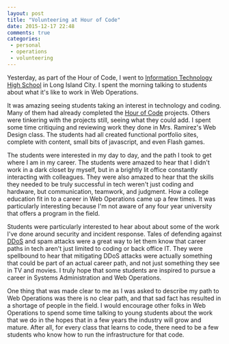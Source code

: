 ```yaml
---
layout: post
title: "Volunteering at Hour of Code"
date: 2015-12-17 22:48
comments: true
categories:
 - personal
 - operations
 - volunteering
---
```


Yesterday, as part of the Hour of Code, I went to [Information Technology High
School](http://ithsnyc.org/2013/home) in Long Island City. I spent the morning
talking to students about what it's like to work in Web Operations.

It was amazing seeing students taking an interest in technology and coding. Many
of them had already completed the [Hour of Code](https://hourofcode.com/us)
projects. Others were tinkering with the projects still, seeing what they could
add. I spent some time critiquing and reviewing work they done in Mrs. Ramirez's
Web Design class. The students had all created functional portfolio sites,
complete with content, small bits of javascript, and even Flash games.

The students were interested in my day to day, and the path I took to get
where I am in my career. The students were amazed to hear that I didn't work in
a dark closet by myself, but in a brightly lit office constantly interacting
with colleagues. They were also amazed to hear that the skills they needed to be
truly successful in tech weren't just coding and hardware, but communication,
teamwork, and judgment. How a college education fit in to a career in Web
Operations came up a few times. It was particularly interesting because I'm not
aware of any four year university that offers a program in the field.

Students were particularly interested to hear about about some of the
work I've done around security and incident response. Tales of defending
against [DDoS](http://chr.ishenry.com/2013/07/29/what-it-feels-like-to-be-ddosed/)
and spam attacks were a great way to let them know that career paths in tech
aren't just limited to coding or back office IT. They were spellbound to hear
that mitigating DDoS attacks were actually something that could be part
of an actual career path, and not just something they see in TV and movies. I
truly hope that some students are inspired to pursue a career in Systems
Administration and Web Operations.

One thing that was made clear to me as I was asked to describe my path to Web
Operations was there is no clear path, and that sad fact has resulted in a
shortage of people in the field. I would encourage other folks in Web Operations
to spend some time talking to young students about the work that we do in the
hopes that in a few years the industry will grow and mature. After all, for
every class that learns to code, there need to be a few students who know
how to run the infrastructure for that code.

